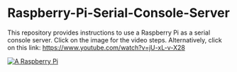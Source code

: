 # Raspberry-Pi-Serial-Console-Server

This repository provides instructions to use a Raspberry Pi as a serial console server. Click on the image for the video steps. Alternatively, click on this link: https://www.youtube.com/watch?v=jU-xL-v-X28

[![A Raspberry Pi](https://img.youtube.com/vi/jU-xL-v-X28/0.jpg)](https://www.youtube.com/watch?v=jU-xL-v-X28)
